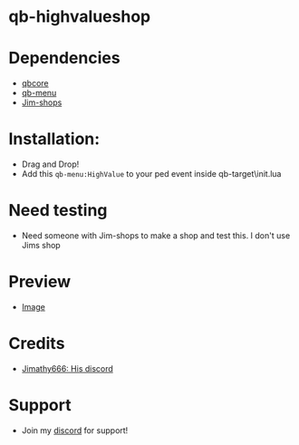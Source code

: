 # qb-highvalueshop

# Dependencies
* [qbcore](https://github.com/qbcore-framework)
* [qb-menu](https://github.com/qbcore-framework/qb-menu)
* [Jim-shops](https://github.com/jimathy/jim-shops)

# Installation:
* Drag and Drop!
* Add this ``` qb-menu:HighValue ``` to your ped event inside qb-target\init.lua

# Need testing
* Need someone with Jim-shops to make a shop and test this. I don't use Jims shop

# Preview
* [Image](https://imgur.com/y0zMuZp)

# Credits
* [Jimathy666: His discord](https://discord.gg/jixelpatterns)

# Support
* Join my [discord](https://discord.gg/dvBfdbc66B) for support!
